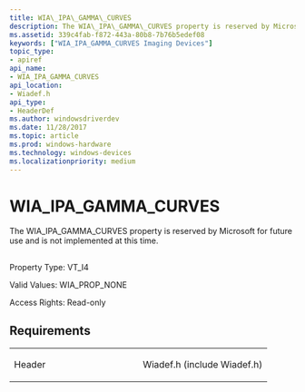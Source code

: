 ```yaml
---
title: WIA\_IPA\_GAMMA\_CURVES
description: The WIA\_IPA\_GAMMA\_CURVES property is reserved by Microsoft for future use and is not implemented at this time.
ms.assetid: 339c4fab-f872-443a-80b8-7b76b5edef08
keywords: ["WIA_IPA_GAMMA_CURVES Imaging Devices"]
topic_type:
- apiref
api_name:
- WIA_IPA_GAMMA_CURVES
api_location:
- Wiadef.h
api_type:
- HeaderDef
ms.author: windowsdriverdev
ms.date: 11/28/2017
ms.topic: article
ms.prod: windows-hardware
ms.technology: windows-devices
ms.localizationpriority: medium
---
```


# WIA\_IPA\_GAMMA\_CURVES


The WIA\_IPA\_GAMMA\_CURVES property is reserved by Microsoft for future use and is not implemented at this time.

## <span id="ddk_wia_ipa_gamma_curves_si"></span><span id="DDK_WIA_IPA_GAMMA_CURVES_SI"></span>


Property Type: VT\_I4

Valid Values: WIA\_PROP\_NONE

Access Rights: Read-only

Requirements
------------

<table>
<colgroup>
<col width="50%" />
<col width="50%" />
</colgroup>
<tbody>
<tr class="odd">
<td><p>Header</p></td>
<td>Wiadef.h (include Wiadef.h)</td>
</tr>
</tbody>
</table>

 

 





